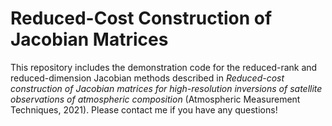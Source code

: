 # Reduced-Cost Construction of Jacobian Matrices
This repository includes the demonstration code for the reduced-rank and reduced-dimension Jacobian methods described in *Reduced-cost construction of Jacobian matrices for high-resolution
inversions of satellite observations of atmospheric composition* (Atmospheric Measurement Techniques, 2021). Please contact me if you have any questions!
